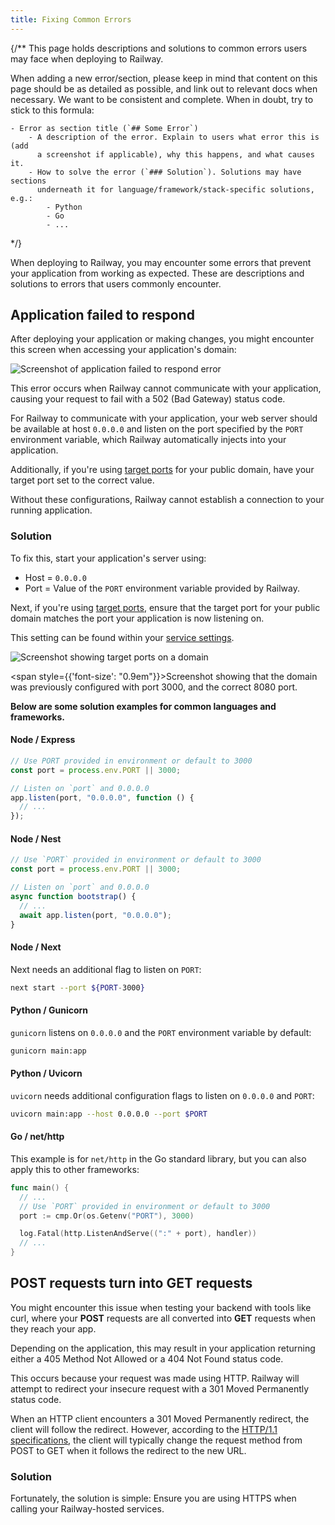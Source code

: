 ```yaml
---
title: Fixing Common Errors
---
```

{/**
This page holds descriptions and solutions to common errors users may face
when deploying to Railway.

When adding a new error/section, please keep in mind that content on this
page should be as detailed as possible, and link out to relevant docs when
necessary. We want to be consistent and complete. When in doubt, try to
stick to this formula:

    - Error as section title (`## Some Error`)
        - A description of the error. Explain to users what error this is (add
          a screenshot if applicable), why this happens, and what causes it.
        - How to solve the error (`### Solution`). Solutions may have sections
          underneath it for language/framework/stack-specific solutions, e.g.:
            - Python
            - Go
            - ...
*/}

When deploying to Railway, you may encounter some errors that prevent your
application from working as expected. These are descriptions and solutions to errors that
users commonly encounter.

## Application failed to respond

After deploying your application or making changes, you might encounter this screen when accessing your application's domain:

<Image src="https://res.cloudinary.com/railway/image/upload/v1722017042/docs/application-error_wgrwro_i4tjkl.png"
alt="Screenshot of application failed to respond error"
layout="intrinsic"
width={1080} height={950}
quality={100} />

This error occurs when Railway cannot communicate with your application, causing your request to fail with a 502 (Bad Gateway) status code.

For Railway to communicate with your application, your web server should be available at host `0.0.0.0` and listen on the port specified by the `PORT` environment variable, which Railway automatically injects into your application.

Additionally, if you're using [target ports](/guides/public-networking#target-ports) for your public domain, have your target port set to the correct value.

Without these configurations, Railway cannot establish a connection to your running application.

### Solution

To fix this, start your application's server using:

- Host = `0.0.0.0`
- Port = Value of the `PORT` environment variable provided by Railway.

Next, if you're using [target ports](/guides/public-networking#target-ports), ensure that the target port for your public domain matches the port your application is now listening on.

This setting can be found within your [service settings](/overview/the-basics#service-settings).

<Image src="https://res.cloudinary.com/railway/image/upload/v1726092089/docs/target_ports_eiqgw0.png"
alt="Screenshot showing target ports on a domain"
layout="intrinsic"
width={700}
height={634}
quality={100}
/>

<span style={{'font-size': "0.9em"}}>Screenshot showing that the domain was previously configured with port 3000, and the correct 8080 port.</span>

**Below are some solution examples for common languages and frameworks.**

#### Node / Express

```javascript
// Use PORT provided in environment or default to 3000
const port = process.env.PORT || 3000;

// Listen on `port` and 0.0.0.0
app.listen(port, "0.0.0.0", function () {
  // ...
});
```

#### Node / Nest

```javascript
// Use `PORT` provided in environment or default to 3000
const port = process.env.PORT || 3000;

// Listen on `port` and 0.0.0.0
async function bootstrap() {
  // ...
  await app.listen(port, "0.0.0.0");
}
```

#### Node / Next

Next needs an additional flag to listen on `PORT`:

```bash
next start --port ${PORT-3000}
```

#### Python / Gunicorn

`gunicorn` listens on `0.0.0.0` and the `PORT` environment variable by default:

```bash
gunicorn main:app
```

#### Python / Uvicorn

`uvicorn` needs additional configuration flags to listen on `0.0.0.0` and `PORT`:

```bash
uvicorn main:app --host 0.0.0.0 --port $PORT
```

#### Go / net/http

This example is for `net/http` in the Go standard library, but you can also apply this to other frameworks:
```go
func main() {
  // ...
  // Use `PORT` provided in environment or default to 3000
  port := cmp.Or(os.Getenv("PORT"), 3000)

  log.Fatal(http.ListenAndServe((":" + port), handler))
  // ...
}
```

## POST requests turn into GET requests

You might encounter this issue when testing your backend with tools like curl, where your **POST** requests are all converted into **GET** requests when they reach your app.

Depending on the application, this may result in your application returning either a 405 Method Not Allowed or a 404 Not Found status code.

This occurs because your request was made using HTTP. Railway will attempt to redirect your insecure request with a 301 Moved Permanently status code.

When an HTTP client encounters a 301 Moved Permanently redirect, the client will follow the redirect. However, according to the <a href="https://www.rfc-editor.org/rfc/rfc7231#section-6.4.2" target="_blank">HTTP/1.1 specifications</a>, the client will typically change the request method from POST to GET when it follows the redirect to the new URL.

### Solution

Fortunately, the solution is simple: Ensure you are using HTTPS when calling your Railway-hosted services.
